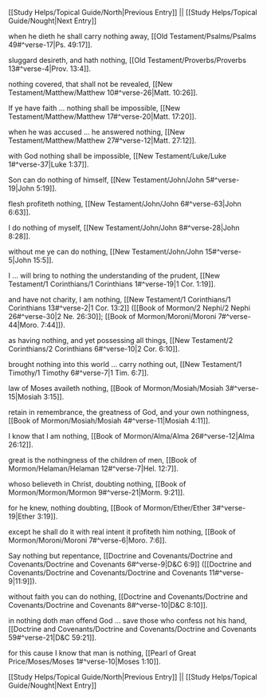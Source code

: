 [[Study Helps/Topical Guide/North|Previous Entry]]  ||  [[Study Helps/Topical Guide/Nought|Next Entry]]

 when he dieth he shall carry nothing away, [[Old Testament/Psalms/Psalms 49#^verse-17|Ps. 49:17]].

 sluggard desireth, and hath nothing, [[Old Testament/Proverbs/Proverbs 13#^verse-4|Prov. 13:4]].

 nothing covered, that shall not be revealed, [[New Testament/Matthew/Matthew 10#^verse-26|Matt. 10:26]].

 If ye have faith ... nothing shall be impossible, [[New Testament/Matthew/Matthew 17#^verse-20|Matt. 17:20]].

 when he was accused ... he answered nothing, [[New Testament/Matthew/Matthew 27#^verse-12|Matt. 27:12]].

 with God nothing shall be impossible, [[New Testament/Luke/Luke 1#^verse-37|Luke 1:37]].

 Son can do nothing of himself, [[New Testament/John/John 5#^verse-19|John 5:19]].

 flesh profiteth nothing, [[New Testament/John/John 6#^verse-63|John 6:63]].

 I do nothing of myself, [[New Testament/John/John 8#^verse-28|John 8:28]].

 without me ye can do nothing, [[New Testament/John/John 15#^verse-5|John 15:5]].

 I ... will bring to nothing the understanding of the prudent, [[New Testament/1 Corinthians/1 Corinthians 1#^verse-19|1 Cor. 1:19]].

 and have not charity, I am nothing, [[New Testament/1 Corinthians/1 Corinthians 13#^verse-2|1 Cor. 13:2]] ([[Book of Mormon/2 Nephi/2 Nephi 26#^verse-30|2 Ne. 26:30]]; [[Book of Mormon/Moroni/Moroni 7#^verse-44|Moro. 7:44]]).

 as having nothing, and yet possessing all things, [[New Testament/2 Corinthians/2 Corinthians 6#^verse-10|2 Cor. 6:10]].

 brought nothing into this world ... carry nothing out, [[New Testament/1 Timothy/1 Timothy 6#^verse-7|1 Tim. 6:7]].

 law of Moses availeth nothing, [[Book of Mormon/Mosiah/Mosiah 3#^verse-15|Mosiah 3:15]].

 retain in remembrance, the greatness of God, and your own nothingness, [[Book of Mormon/Mosiah/Mosiah 4#^verse-11|Mosiah 4:11]].

 I know that I am nothing, [[Book of Mormon/Alma/Alma 26#^verse-12|Alma 26:12]].

 great is the nothingness of the children of men, [[Book of Mormon/Helaman/Helaman 12#^verse-7|Hel. 12:7]].

 whoso believeth in Christ, doubting nothing, [[Book of Mormon/Mormon/Mormon 9#^verse-21|Morm. 9:21]].

 for he knew, nothing doubting, [[Book of Mormon/Ether/Ether 3#^verse-19|Ether 3:19]].

 except he shall do it with real intent it profiteth him nothing, [[Book of Mormon/Moroni/Moroni 7#^verse-6|Moro. 7:6]].

 Say nothing but repentance, [[Doctrine and Covenants/Doctrine and Covenants/Doctrine and Covenants 6#^verse-9|D&C 6:9]] ([[Doctrine and Covenants/Doctrine and Covenants/Doctrine and Covenants 11#^verse-9|11:9]]).

 without faith you can do nothing, [[Doctrine and Covenants/Doctrine and Covenants/Doctrine and Covenants 8#^verse-10|D&C 8:10]].

 in nothing doth man offend God ... save those who confess not his hand, [[Doctrine and Covenants/Doctrine and Covenants/Doctrine and Covenants 59#^verse-21|D&C 59:21]].

 for this cause I know that man is nothing, [[Pearl of Great Price/Moses/Moses 1#^verse-10|Moses 1:10]].

[[Study Helps/Topical Guide/North|Previous Entry]]  ||  [[Study Helps/Topical Guide/Nought|Next Entry]]